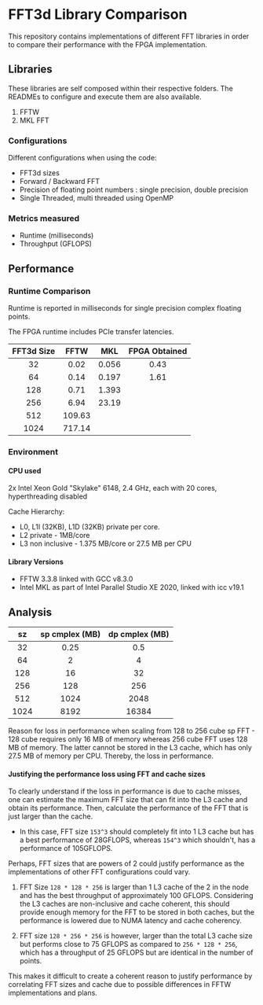 # FFT3d Library Comparison

This repository contains implementations of different FFT libraries in
order to compare their performance with the FPGA implementation.

## Libraries 
These libraries are self composed within their respective folders. The READMEs
to configure and execute them are also available.

1. FFTW
2. MKL FFT

### Configurations
Different configurations when using the code:

- FFT3d sizes
- Forward / Backward FFT
- Precision of floating point numbers : single precision, double precision
- Single Threaded, multi threaded using OpenMP

### Metrics measured

- Runtime (milliseconds)
- Throughput (GFLOPS)

## Performance

### Runtime Comparison

Runtime is reported in milliseconds for single precision complex floating points.

The FPGA runtime includes PCIe transfer latencies.

| FFT3d Size |   FFTW   |    MKL   | FPGA Obtained |
|:----------:|:--------:|:--------:|:-------------:|
|     32     |   0.02   |  0.056   |    0.43       |
|     64     |   0.14   |  0.197   |    1.61       |
|     128    |   0.71   |  1.393   |               |
|     256    |   6.94   |  23.19   |               |
|     512    |   109.63 |          |               |
|    1024    |   717.14 |          |               |

### Environment

#### CPU used 

2x Intel Xeon Gold "Skylake" 6148, 2.4 GHz, each with 20 cores, hyperthreading disabled

Cache Hierarchy:

- L0, L1I (32KB), L1D (32KB) private per core.
- L2 private - 1MB/core
- L3 non inclusive - 1.375 MB/core or 27.5 MB per CPU

#### Library Versions

- FFTW 3.3.8 linked with GCC v8.3.0
- Intel MKL as part of Intel Parallel Studio XE 2020, linked with icc v19.1

## Analysis

|  sz |  sp cmplex (MB) | dp cmplex (MB) |
|:---:|:---------------:|:--------------:|
|  32 |       0.25      |       0.5      |
|  64 |        2        |        4       |
| 128 |        16       |       32       |
| 256 |       128       |       256      |
| 512 |       1024      |       2048     |
| 1024 |     8192       |     16384      |

Reason for loss in performance when scaling from 128 to 256 cube sp FFT - 128 cube requires only 16 MB of memory whereas 256 cube FFT uses 128 MB of memory. The latter cannot be stored in the L3 cache, which has only 27.5 MB of memory per CPU. Thereby, the loss in performance.

#### Justifying the performance loss using FFT and cache sizes

To clearly understand if the loss in performance is due to cache misses, one can estimate the maximum FFT size that can fit into the L3 cache and obtain its performance. Then, calculate the performance of the FFT that is just larger than the cache.

- In this case, FFT size `153^3` should completely fit into 1 L3 cache but has a best performance of 28GFLOPS, whereas `154^3` which shouldn't, has a performance of 105GFLOPS.

Perhaps, FFT sizes that are powers of 2 could justify performance as the implementations of other FFT configurations could vary.

1. FFT Size `128 * 128 * 256` is larger than 1 L3 cache of the 2 in the node and has the best throughput of approximately 100 GFLOPS. Considering the L3 caches are non-inclusive and cache coherent, this should provide enough memory for the FFT to be stored in both caches, but the performance is lowered due to NUMA latency and cache coherency.

2. FFT size `128 * 256 * 256` is however, larger than the total L3 cache size but performs close to 75 GFLOPS as compared to `256 * 128 * 256`, which has a throughput of 25 GFLOPS but are identical in the number of points.

This makes it difficult to create a coherent reason to justify performance by correlating FFT sizes and cache due to possible differences in FFTW implementations and plans.
